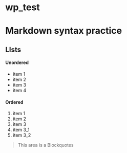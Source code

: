# wp_test

# Markdown syntax practice

## LIsts
#### Unordered
- item 1
- item 2
- item 3
- item 4

#### Ordered
1. item 1
1. item 2
2. item 3
  2. item 3_1
  3. item 3_2

>This area is a Blockquotes
>
